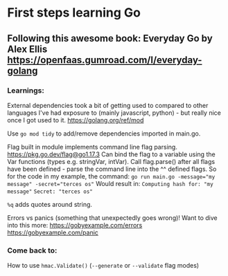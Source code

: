 # First steps learning Go

## Following this awesome book: Everyday Go by Alex Ellis https://openfaas.gumroad.com/l/everyday-golang

### Learnings:

External dependencies took a bit of getting used to compared to other languages I've had exposure to (mainly javascript, python) - but really nice once I got used to it. https://golang.org/ref/mod 

Use `go mod tidy` to add/remove dependencies imported in main.go. 

Flag built in module implements command line flag parsing. https://pkg.go.dev/flag@go1.17.3 
Can bind the flag to a variable using the Var functions (types e.g. stringVar, intVar). 
Call flag.parse() after all flags have been defined - parse the command line into the ^^ defined flags.
So for the code in my example, the command:
    `go run main.go -message="my message" -secret="terces os"` 
Would result in:
    `Computing hash for: "my message"`
    `Secret: "terces os"`

`%q` adds quotes around string.

Errors vs panics (something that unexpectedly goes wrong)! Want to dive into this more:
https://gobyexample.com/errors 
https://gobyexample.com/panic 

### Come back to: 

How to use `hmac.Validate()` (`--generate` or `--validate` flag modes)










